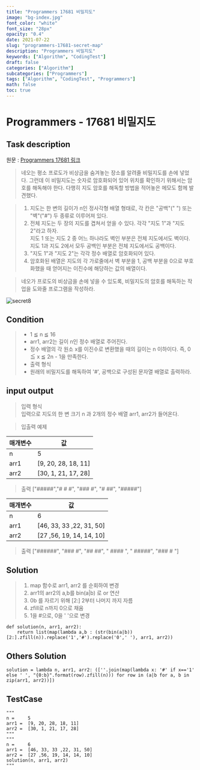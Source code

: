 ```yaml
---
title: "Programmers 17681 비밀지도"
image: "bg-index.jpg"
font_color: "white"
font_size: "28px"
opacity: "0.4"
date: 2021-07-22
slug: "programmers-17681-secret-map"
description: "Programmers 비밀지도"
keywords: ["Algorithm", "CodingTest"]
draft: false
categories: ["Algorithm"]
subcategories: ["Programmers"]
tags: ["Algorithm", "CodingTest", "Programmers"]
math: false
toc: true
---
```


# Programmers - 17681 비밀지도

## Task description

원문 : <a href="https://programmers.co.kr/learn/courses/30/lessons/17681">Programmers 17681 링크</a>

> 네오는 평소 프로도가 비상금을 숨겨놓는 장소를 알려줄 비밀지도를 손에 넣었다. 그런데 이 비밀지도는 숫자로 암호화되어 있어 위치를 확인하기 위해서는 암호를 해독해야 한다. 다행히 지도 암호를 해독할 방법을 적어놓은 메모도 함께 발견했다.

> 1. 지도는 한 변의 길이가 n인 정사각형 배열 형태로, 각 칸은 "공백"(" ") 또는 "벽"("#") 두 종류로 이루어져 있다. <br>
> 2. 전체 지도는 두 장의 지도를 겹쳐서 얻을 수 있다. 각각 "지도 1"과 "지도 2"라고 하자. <br>지도 1 또는 지도 2 중 어느 하나라도 벽인 부분은 전체 지도에서도 벽이다. 지도 1과 지도 2에서 모두 공백인 부분은 전체 지도에서도 공백이다.
> 3. "지도 1"과 "지도 2"는 각각 정수 배열로 암호화되어 있다.<br>
> 4. 암호화된 배열은 지도의 각 가로줄에서 벽 부분을 1, 공백 부분을 0으로 부호화했을 때 얻어지는 이진수에 해당하는 값의 배열이다.<br>


>네오가 프로도의 비상금을 손에 넣을 수 있도록, 비밀지도의 암호를 해독하는 작업을 도와줄 프로그램을 작성하라.


![secret8](http://t1.kakaocdn.net/welcome2018/secret8.png) 

## Condition
> - 1 ≦ n ≦ 16
> - arr1, arr2는 길이 n인 정수 배열로 주어진다.
> - 정수 배열의 각 원소 x를 이진수로 변환했을 때의 길이는 n 이하이다. 즉, 0 ≦ x ≦ 2n - 1을 만족한다.
> - 출력 형식
> - 원래의 비밀지도를 해독하여 '#', 공백으로 구성된 문자열 배열로 출력하라.


## input output
>입력 형식<br>
입력으로 지도의 한 변 크기 n 과 2개의 정수 배열 arr1, arr2가 들어온다.

> 입출력 예제 <br>

매개변수	| 값
-------|----------
n	|5
arr1	|[9, 20, 28, 18, 11]
arr2	|[30, 1, 21, 17, 28]

> 출력	["#####","# # #", "### #", "# ##", "#####"]

매개변수	|값
-----------|------
n	|6
arr1	|[46, 33, 33 ,22, 31, 50]
arr2	|[27 ,56, 19, 14, 14, 10]

> 출력	["######", "### #", "## ##", " #### ", " #####", "### # "]



## Solution 
> 1. map 함수로 arr1, arr2 를 순회하여 변경
> 2. arr1의 arr2의 a,b를 bin(a|b) 로 or 연산 
> 3. 0b 를 자르기 위해 [2:]  2부터 나머지 까지 자름
> 4. zfill로 n까지 0으로 채움
> 5. 1을 #으로, 0을 ' '으로 변경

```
def solution(n, arr1, arr2):
    return list(map(lambda a,b : (str(bin(a|b))[2:].zfill(n)).replace('1','#').replace('0',' '), arr1, arr2))
```

## Others Solution 
```
solution = lambda n, arr1, arr2: ([''.join(map(lambda x: '#' if x=='1' else ' ', "{0:b}".format(row).zfill(n))) for row in (a|b for a, b in zip(arr1, arr2))])

```

## TestCase
```
"""
n = 	5
arr1 = 	[9, 20, 28, 18, 11]
arr2 =	[30, 1, 21, 17, 28]
"""
"""
n = 	6
arr1 = 	[46, 33, 33 ,22, 31, 50]
arr2 = 	[27 ,56, 19, 14, 14, 10]
solution(n, arr1, arr2)
"""

```
